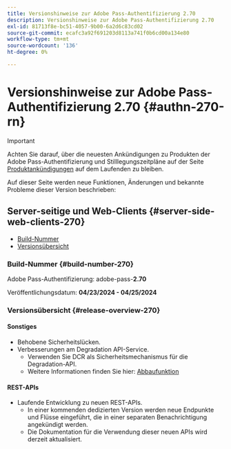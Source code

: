 ```yaml
---
title: Versionshinweise zur Adobe Pass-Authentifizierung 2.70
description: Versionshinweise zur Adobe Pass-Authentifizierung 2.70
exl-id: 81713f8e-bc51-4057-9b00-6a2d6c83cd02
source-git-commit: ecafc3a92f691203d8113a741f0b6cd00a134e80
workflow-type: tm+mt
source-wordcount: '136'
ht-degree: 0%

---
```


# Versionshinweise zur Adobe Pass-Authentifizierung 2.70 {#authn-270-rn}

>[!IMPORTANT]
>
> Achten Sie darauf, über die neuesten Ankündigungen zu Produkten der Adobe Pass-Authentifizierung und Stilllegungszeitpläne auf der Seite [Produktankündigungen](/help/authentication/product-announcements.md) auf dem Laufenden zu bleiben.

Auf dieser Seite werden neue Funktionen, Änderungen und bekannte Probleme dieser Version beschrieben:

## Server-seitige und Web-Clients {#server-side-web-clients-270}

* [Build-Nummer](#build-number-270)
* [Versionsübersicht](#release-overview-270)

### Build-Nummer {#build-number-270}

Adobe Pass-Authentifizierung: adobe-pass-**2.70**

Veröffentlichungsdatum: **04/23/2024 - 04/25/2024**

### Versionsübersicht {#release-overview-270}

#### Sonstiges

* Behobene Sicherheitslücken.
* Verbesserungen am Degradation API-Service.
   * Verwenden Sie DCR als Sicherheitsmechanismus für die Degradation-API.
   * Weitere Informationen finden Sie hier: [Abbaufunktion](../integration-guide-programmers/features-premium/degraded-access/degradation-feature.md)

#### REST-APIs

* Laufende Entwicklung zu neuen REST-APIs.
   * In einer kommenden dedizierten Version werden neue Endpunkte und Flüsse eingeführt, die in einer separaten Benachrichtigung angekündigt werden.
   * Die Dokumentation für die Verwendung dieser neuen APIs wird derzeit aktualisiert.
